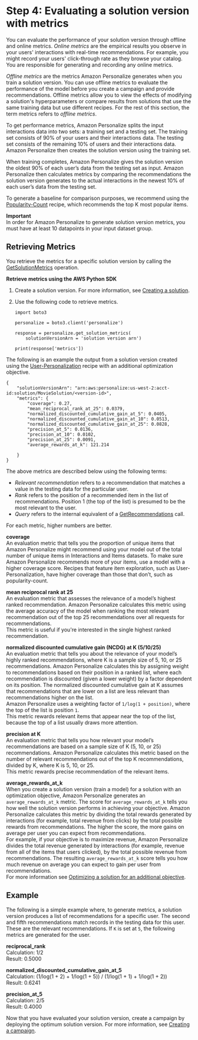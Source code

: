 # Step 4: Evaluating a solution version with metrics<a name="working-with-training-metrics"></a>

 You can evaluate the performance of your solution version through offline and online metrics\. *Online metrics* are the empirical results you observe in your users' interactions with real\-time recommendations\. For example, you might record your users' click\-through rate as they browse your catalog\. You are responsible for generating and recording any online metrics\. 

 *Offline metrics* are the metrics Amazon Personalize generates when you train a solution version\. You can use offline metrics to evaluate the performance of the model before you create a campaign and provide recommendations\. Offline metrics allow you to view the effects of modifying a solution's hyperparameters or compare results from solutions that use the same training data but use different recipes\. For the rest of this section, the term metrics refers to *offline metrics*\.

 To get performance metrics, Amazon Personalize splits the input interactions data into two sets: a training set and a testing set\. The training set consists of 90% of your users and their interactions data\. The testing set consists of the remaining 10% of users and their interactions data\. Amazon Personalize then creates the solution version using the training set\. 

 When training completes, Amazon Personalize gives the solution version the oldest 90% of each user’s data from the testing set as input\. Amazon Personalize then calculates metrics by comparing the recommendations the solution version generates to the actual interactions in the newest 10% of each user’s data from the testing set\. 

To generate a baseline for comparison purposes, we recommend using the [Popularity\-Count](native-recipe-popularity.md) recipe, which recommends the top K most popular items\.

**Important**  
In order for Amazon Personalize to generate solution version metrics, you must have at least 10 datapoints in your input dataset group\.

## Retrieving Metrics<a name="working-with-training-metrics-metrics"></a>

You retrieve the metrics for a specific solution version by calling the [GetSolutionMetrics](API_GetSolutionMetrics.md) operation\.

**Retrieve metrics using the AWS Python SDK**

1. Create a solution version\. For more information, see [Creating a solution](training-deploying-solutions.md)\.

1. Use the following code to retrieve metrics\.

   ```
   import boto3
   
   personalize = boto3.client('personalize')
   
   response = personalize.get_solution_metrics(
       solutionVersionArn = 'solution version arn')
   
   print(response['metrics'])
   ```

The following is an example the output from a solution version created using the [User\-Personalization](native-recipe-new-item-USER_PERSONALIZATION.md) recipe with an additional optimization objective\.

```
{
    "solutionVersionArn": "arn:aws:personalize:us-west-2:acct-id:solution/MovieSolution/<version-id>",
    "metrics": {
        "coverage": 0.27,
        "mean_reciprocal_rank_at_25": 0.0379,
        "normalized_discounted_cumulative_gain_at_5": 0.0405,
        "normalized_discounted_cumulative_gain_at_10": 0.0513,
        "normalized_discounted_cumulative_gain_at_25": 0.0828,
        "precision_at_5": 0.0136,
        "precision_at_10": 0.0102,
        "precision_at_25": 0.0091,
        "average_rewards_at_k": 121.214
        
    }
}
```

The above metrics are described below using the following terms:
+ *Relevant recommendation* refers to a recommendation that matches a value in the testing data for the particular user\.
+ *Rank* refers to the position of a recommended item in the list of recommendations\. Position 1 \(the top of the list\) is presumed to be the most relevant to the user\.
+ *Query* refers to the internal equivalent of a [GetRecommendations](API_RS_GetRecommendations.md) call\.

For each metric, higher numbers are better\.

**coverage**  
 An evaluation metric that tells you the proportion of unique items that Amazon Personalize might recommend using your model out of the total number of unique items in Interactions and Items datasets\. To make sure Amazon Personalize recommends more of your items, use a model with a higher coverage score\. Recipes that feature item exploration, such as User\-Personalization, have higher coverage than those that don’t, such as popularity\-count\. 

**mean reciprocal rank at 25**  
An evaluation metric that assesses the relevance of a model’s highest ranked recommendation\. Amazon Personalize calculates this metric using the average accuracy of the model when ranking the most relevant recommendation out of the top 25 recommendations over all requests for recommendations\.   
This metric is useful if you're interested in the single highest ranked recommendation\.

**normalized discounted cumulative gain \(NCDG\) at K \(5/10/25\)**  
An evaluation metric that tells you about the relevance of your model’s highly ranked recommendations, where K is a sample size of 5, 10, or 25 recommendations\. Amazon Personalize calculates this by assigning weight to recommendations based on their position in a ranked list, where each recommendation is discounted \(given a lower weight\) by a factor dependent on its position\. The normalized discounted cumulative gain at K assumes that recommendations that are lower on a list are less relevant than recommendations higher on the list\.  
Amazon Personalize uses a weighting factor of `1/log(1 + position)`, where the top of the list is position `1`\.  
This metric rewards relevant items that appear near the top of the list, because the top of a list usually draws more attention\.

**precision at K**  
An evaluation metric that tells you how relevant your model’s recommendations are based on a sample size of K \(5, 10, or 25\) recommendations\. Amazon Personalize calculates this metric based on the number of relevant recommendations out of the top K recommendations, divided by K, where K is 5, 10, or 25\.  
This metric rewards precise recommendation of the relevant items\.

**average\_rewards\_at\_k**  
When you create a solution version \(train a model\) for a solution with an optimization objective, Amazon Personalize generates an `average_rewards_at_k` metric\. The score for `average_rewards_at_k` tells you how well the solution version performs in achieving your objective\. Amazon Personalize calculates this metric by dividing the total rewards generated by interactions \(for example, total revenue from clicks\) by the total possible rewards from recommendations\. The higher the score, the more gains on average per user you can expect from recommendations\.  
For example, if your objective is to maximize revenue, Amazon Personalize divides the total revenue generated by interactions \(for example, revenue from all of the items that users clicked\), by the total possible revenue from recommendations\. The resulting `average_rewards_at_k` score tells you how much revenue on average you can expect to gain per user from recommendations\.  
 For more information see [Optimizing a solution for an additional objective](optimizing-solution-for-objective.md)\. 

## Example<a name="working-with-training-metrics-example"></a>

The following is a simple example where, to generate metrics, a solution version produces a list of recommendations for a specific user\. The second and fifth recommendations match records in the testing data for this user\. These are the relevant recommendations\. If `K` is set at `5`, the following metrics are generated for the user\.

**reciprocal\_rank**  
Calculation: 1/2  
Result: 0\.5000

**normalized\_discounted\_cumulative\_gain\_at\_5**  
Calculation: \(1/log\(1 \+ 2\) \+ 1/log\(1 \+ 5\)\) / \(1/log\(1 \+ 1\) \+ 1/log\(1 \+ 2\)\)  
Result: 0\.6241

**precision\_at\_5**  
Calculation: 2/5  
Result: 0\.4000

Now that you have evaluated your solution version, create a campaign by deploying the optimum solution version\. For more information, see [Creating a campaign](campaigns.md)\.